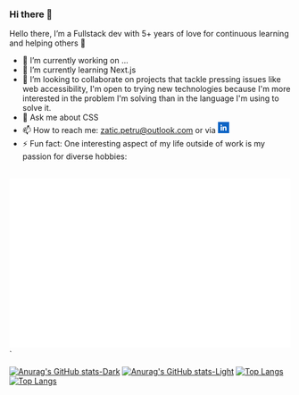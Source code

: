 <link rel="stylesheet" href="https://fonts.googleapis.com/css2?family=Tilt+Neon"></link>
<link rel="stylesheet" href="./css/main.css"></link>

### Hi there 👋

Hello there, I’m a Fullstack dev with 5+ years of love for continuous learning and
helping others 🎉

- 🔭 I’m currently working on ...
- 🌱 I’m currently learning Next.js
- 👯 I’m looking to collaborate on projects that tackle pressing issues like web accessibility, I'm open to trying new technologies because I'm more interested in the problem I'm solving than in the language I'm using to solve it.
- 💬 Ask me about CSS
- 📫 How to reach me: zatic.petru@outlook.com or via <a href="https://www.linkedin.com/in/petru-zatic/"><img width="20" src="image/README/1697010812374.png" alt="LinkedIn"></a>
- ⚡ Fun fact: One interesting aspect of my life outside of work is my passion for diverse hobbies:

<br/>
<!-- <img src="hobbies04-dark.svg" width="500" height="300" alt="Click to see the source">
<img src="hobbies04-light.svg" width="500" height="300" alt="Click to see the source"> -->

<picture>
  <source
    srcset="hobbies04-light.svg"
    media="(prefers-color-scheme: dark)"
  />
  <source
    srcset="hobbies04-dark.svg"
    media="(prefers-color-scheme: light), (prefers-color-scheme: no-preference)"
  />
  <img src="hobbies04-dark.svg" />
`</picture>

[![Anurag's GitHub stats-Dark](https://github-readme-stats.vercel.app/api?username=zaticpetru&theme=dark&show_icons=true&hide_rank=true&include_all_commits=true#gh-dark-mode-only)](https://github.com/anuraghazra/github-readme-stats#gh-dark-mode-only)
[![Anurag's GitHub stats-Light](https://github-readme-stats.vercel.app/api?username=zaticpetru&theme=default&show_icons=true&hide_rank=true&include_all_commits=true#gh-light-mode-only)](https://github.com/anuraghazra/github-readme-stats#gh-light-mode-only)
[![Top Langs](https://github-readme-stats.vercel.app/api/top-langs/?username=zaticpetru&layout=compact&theme=dark#gh-dark-mode-only)](https://github.com/anuraghazra/github-readme-stats#gh-dark-mode-only)
[![Top Langs](https://github-readme-stats.vercel.app/api/top-langs/?username=zaticpetru&layout=compact&theme=default#gh-light-mode-only)](https://github.com/anuraghazra/github-readme-stats#gh-light-mode-only)
